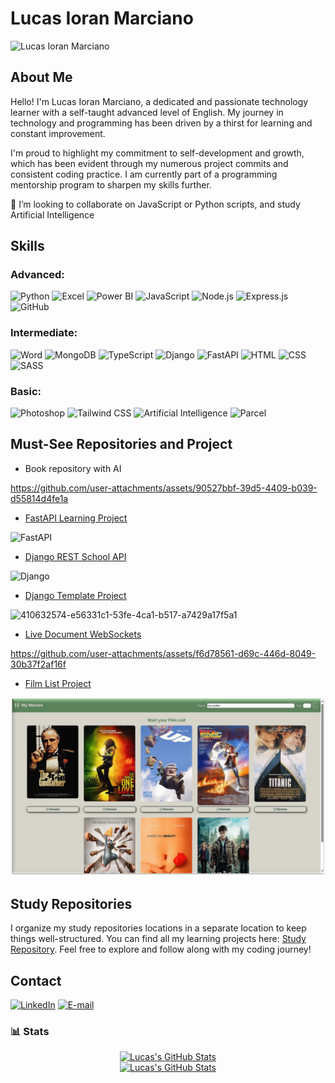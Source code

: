 # Lucas Ioran Marciano

![Lucas Ioran Marciano](https://media.licdn.com/dms/image/v2/D4D03AQEUsxuTjXjsmA/profile-displayphoto-shrink_200_200/profile-displayphoto-shrink_200_200/0/1726147524261?e=1744243200&v=beta&t=GKhfvvxHr6G_UCjI0y4Bbxl7BP84aaMIxf4w33UZVog)

## About Me

Hello! I'm Lucas Ioran Marciano, a dedicated and passionate technology learner with a self-taught advanced level of English. My journey in technology and programming has been driven by a thirst for learning and constant improvement.

I'm proud to highlight my commitment to self-development and growth, which has been evident through my numerous project commits and consistent coding practice. I am currently part of a programming mentorship program to sharpen my skills further.

👀 I’m looking to collaborate on JavaScript or Python scripts, and study Artificial Intelligence 

## Skills

### **Advanced:**

![Python](https://img.shields.io/badge/Python-3776AB?style=for-the-badge&logo=python&logoColor=white) ![Excel](https://img.shields.io/badge/Microsoft%20Excel-217346?style=for-the-badge&logo=microsoft-excel&logoColor=white) ![Power BI](https://img.shields.io/badge/Power%20BI-F2C811?style=for-the-badge&logo=power-bi&logoColor=black) ![JavaScript](https://img.shields.io/badge/JavaScript-F7DF1E?style=for-the-badge&logo=javascript&logoColor=black) ![Node.js](https://img.shields.io/badge/Node.js-339933?style=for-the-badge&logo=nodedotjs&logoColor=white) ![Express.js](https://img.shields.io/badge/Express.js-404D59?style=for-the-badge&logo=express&logoColor=white) ![GitHub](https://img.shields.io/badge/GitHub-181717?style=for-the-badge&logo=github&logoColor=white)

### **Intermediate:**

![Word](https://img.shields.io/badge/Microsoft%20Word-2B579A?style=for-the-badge&logo=microsoft-word&logoColor=white) ![MongoDB](https://img.shields.io/badge/MongoDB-47A248?style=for-the-badge&logo=mongodb&logoColor=white) ![TypeScript](https://img.shields.io/badge/TypeScript-007ACC?style=for-the-badge&logo=typescript&logoColor=white) ![Django](https://img.shields.io/badge/Django-092E20?style=for-the-badge&logo=django&logoColor=white) ![FastAPI](https://img.shields.io/badge/FastAPI-009688?style=for-the-badge&logo=fastapi&logoColor=white) ![HTML](https://img.shields.io/badge/HTML5-E34F26?style=for-the-badge&logo=html5&logoColor=white) ![CSS](https://img.shields.io/badge/CSS3-1572B6?style=for-the-badge&logo=css3&logoColor=white) ![SASS](https://img.shields.io/badge/Sass-CC6699?style=for-the-badge&logo=sass&logoColor=white)

### **Basic:**

![Photoshop](https://img.shields.io/badge/Adobe%20Photoshop-31A8FF?style=for-the-badge&logo=adobe-photoshop&logoColor=white) ![Tailwind CSS](https://img.shields.io/badge/Tailwind%20CSS-38B2AC?style=for-the-badge&logo=tailwind-css&logoColor=white) ![Artificial Intelligence](https://img.shields.io/badge/Artificial%20Intelligence-%230080C6?style=for-the-badge&logo=openai&logoColor=white) ![Parcel](https://img.shields.io/badge/Parcel-BB4B3B?style=for-the-badge&logo=parcel&logoColor=white)


## Must-See Repositories and Project

- Book repository with AI
  
https://github.com/user-attachments/assets/90527bbf-39d5-4409-b039-d55814d4fe1a



- [FastAPI Learning Project](https://github.com/Lucas-I-Marciano/15.study_fast_api)

![FastAPI](https://img.shields.io/badge/FastAPI-009688?style=for-the-badge&logo=fastapi&logoColor=white)

- [Django REST School API](https://github.com/Lucas-I-Marciano/djangoREST-school)

![Django](https://img.shields.io/badge/Django-092E20?style=for-the-badge&logo=django&logoColor=white)

- [Django Template Project](https://github.com/Lucas-I-Marciano/django_template)

![410632574-e56331c1-53fe-4ca1-b517-a7429a17f5a1](https://github.com/user-attachments/assets/fdec6eac-a132-41d1-8468-f0088c460766)
- [Live Document WebSockets](https://github.com/Lucas-I-Marciano/live-document-websockets)

https://github.com/user-attachments/assets/f6d78561-d69c-446d-8049-30b37f2af16f
- [Film List Project](https://github.com/Lucas-I-Marciano/film-list)

<img src="https://github.com/Lucas-I-Marciano/film-list/raw/master/img/index.png">

## Study Repositories
I organize my study repositories locations in a separate location to keep things well-structured. You can find all my learning projects here: [Study Repository](https://github.com/Lucas-I-Marciano/Lucas-I-Marciano/tree/main/study). Feel free to explore and follow along with my coding journey!

## Contact

[![LinkedIn](https://img.shields.io/badge/LinkedIn-0A66C2?style=for-the-badge&logo=linkedin&logoColor=white)](https://www.linkedin.com/in/lucas-ioran-marciano/)
[![E-mail](https://img.shields.io/badge/Email-F0F0F0?style=for-the-badge&logo=linkedin&logoColor=black)](mailto:lucas.marciano99@outlook.com)

### 📊 Stats

<div align="center">
  <a href="https://github.com/Lucas-I-Marciano">
    <img alt="Lucas's GitHub Stats" src="https://github-readme-stats.vercel.app/api?username=Lucas-I-Marciano&show_icons=true&count_private=true&theme=codestackr&hide_border=true" />
  </a>
  <br />
  <a href="http://www.github.com/Lucas-I-Marciano">
    <img alt="Lucas's GitHub Stats" src="https://github-readme-streak-stats.herokuapp.com/?user=Lucas-I-Marciano&theme=codestackr&hide_border=true" />
  </a>
</div>
